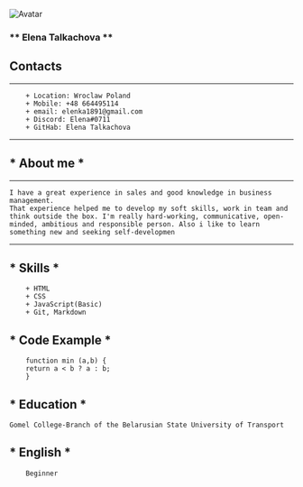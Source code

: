 ![Avatar](/rsschool-cv/Avatar.JPG)
### ** Elena Talkachova **
## **Contacts**
*********
        + Location: Wroclaw Poland
        + Mobile: +48 664495114
        + email: elenka1891@gmail.com
        + Discord: Elena#0711
        + GitHab: Elena Talkachova
*********
## * About me *
---------
    I have a great experience in sales and good knowledge in business management.
    That experience helped me to develop my soft skills, work in team and think outside the box. I'm really hard-working, communicative, open-minded, ambitious and responsible person. Also i like to learn something new and seeking self-developmen
---------    
## * Skills *
        + HTML
        + CSS
        + JavaScript(Basic)
        + Git, Markdown
## * Code Example *
        function min (a,b) {
        return a < b ? a : b;
        }
## * Education *
    Gomel College-Branch of the Belarusian State University of Transport
## * English *
        Beginner




        



        


